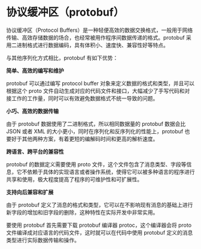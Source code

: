 # 协议缓冲区（protobuf）
协议缓冲区（Protocol Buffers）是一种轻便高效的数据交换格式，一般用于网络传输、高效存储数据的场合，也经常被用作程序间数据传递的格式。protobuf 采用二进制格式进行数据编码，具有体积小、速度快、兼容性好等特点。

与其他序列化方式相比，protobuf 有如下优势：

**简单、高效的编写和维护**

protobuf 可以通过编写 protocol buffer 对象来定义数据的格式和类型，并且可以根据这个 proto 文件自动生成对应的代码文件和接口，大幅减少了手写代码和对接工作的工作量，同时可以有效避免数据格式不统一导致的问题。

**小巧、高效的数据传输**

由于 protobuf 数据使用了二进制格式，所以相同数据量的 protobuf 数据会比 JSON 或者 XML 的大小更小，同时在序列化和反序列化的性能上，protobuf 也要好于其他两种方案，有着更短的编解码时间和更高的解析速度。

**跨语言、跨平台的兼容性**

protobuf 的数据定义需要使用 proto 文件，这个文件包含了消息类型、字段等信息，它不依赖于具体的实现语言或者操作系统，使得它可以被多种语言的程序进行共享和使用，极大程度提高了程序的可维护性和可扩展性。

**支持向后兼容和扩展**

由于 protobuf 定义了消息的格式和类型，它可以在不影响现有消息的基础上进行新字段的增加和旧字段的删除，这种特性在实际开发中非常实用。

要使用 protobuf 首先需要下载 protobuf 编译器 protoc，这个编译器会将 proto 文件编译成对应语言的代码文件，这时就可以在代码中使用 protobuf 定义的消息类型进行实际数据传输和操作。